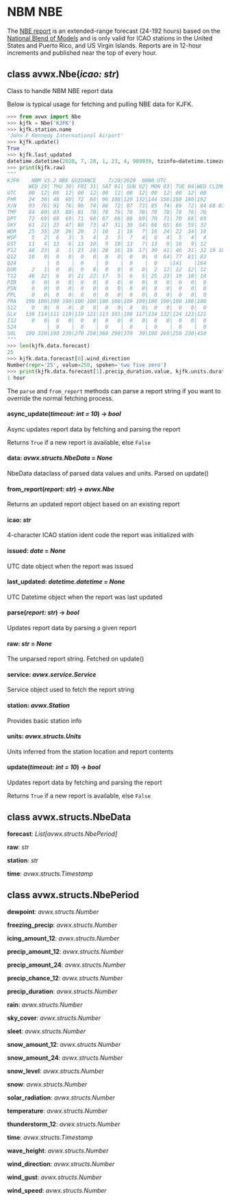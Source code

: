 # NBM NBE

The [NBE report](https://www.weather.gov/mdl/nbm_textcard_v32#nbe) is an extended-range forecast (24-192 hours) based on the [National Blend of Models](https://www.weather.gov/mdl/nbm_home) and is only valid for ICAO stations in the United States and Puerto Rico, and US Virgin Islands. Reports are in 12-hour increments and published near the top of every hour.

## class avwx.**Nbe**(*icao: str*)

Class to handle NBM NBE report data

Below is typical usage for fetching and pulling NBE data for KJFK.

```python
>>> from avwx import Nbe
>>> kjfk = Nbe('KJFK')
>>> kjfk.station.name
'John F Kennedy International Airport'
>>> kjfk.update()
True
>>> kjfk.last_updated
datetime.datetime(2020, 7, 28, 1, 23, 4, 909939, tzinfo=datetime.timezone.utc)
>>> print(kjfk.raw)
"""
KJFK    NBM V3.2 NBE GUIDANCE    7/28/2020  0000 UTC
       WED 29| THU 30| FRI 31| SAT 01| SUN 02| MON 03| TUE 04|WED CLIMO
UTC    00  12| 00  12| 00  12| 00  12| 00  12| 00  12| 00  12| 00
FHR    24  36| 48  60| 72  84| 96 108|120 132|144 156|168 180|192
X/N    93  76| 91  76| 90  74| 86  72| 87  73| 85  74| 86  72| 84 68 83
TMP    84  80| 83  80| 81  78| 78  76| 78  78| 78  78| 78  76| 76
DPT    72  69| 68  69| 71  68| 67  66| 68  69| 70  71| 70  68| 69
SKY    61  21| 23  47| 80  73| 47  31| 30  54| 68  65| 66  59| 32
WDR    25  35| 20  26| 20   2| 16   1| 16   7| 16  24| 22  34| 18
WSP     5   2|  6   3|  5   4|  3   5|  7   4|  6   4|  5   4|  4
GST    11   4| 13   6| 13  10|  9  10| 13   7| 13   9| 16   9| 12
P12    48  23|  8   1| 23  28| 28  16| 18  17| 30  41| 46  31| 32 19 18
Q12    10   0|  0   0|  0   0|  0   0|  0   0|  0  64| 77  81| 83
Q24          |  0    |  0    |  0    |  0    |  0    |141    |164
DUR     2   1|  0   0|  0   0|  0   0|  0   0|  2  12| 12  12| 12
T12    46  32|  6   8| 21  22| 17   5|  6   5| 25  23| 19  18| 18
PZR     0   0|  0   0|  0   0|  0   0|  0   0|  0   0|  0   0|  0
PSN     0   0|  0   0|  0   0|  0   0|  0   0|  0   0|  0   0|  0
PPL     0   0|  0   0|  0   0|  0   0|  0   0|  0   0|  0   0|  0
PRA   100 100|100 100|100 100|100 100|100 100|100 100|100 100|100
S12     0   0|  0   0|  0   0|  0   0|  0   0|  0   0|  0   0|  0
SLV   138 114|111 119|119 121|113 101|108 117|134 132|124 123|121
I12     0   0|  0   0|  0   0|  0   0|  0   0|  0   0|  0   0|  0
S24          |  0    |  0    |  0    |  0    |  0    |  0    |  0
SOL   100 320|190 230|270 250|360 290|370  30|190 260|250 230|450
"""
>>> len(kjfk.data.forecast)
25
>>> kjfk.data.forecast[0].wind_direction
Number(repr='25', value=250, spoken='two five zero')
>>> print(kjfk.data.forecast[1].precip_duration.value, kjfk.units.duration)
1 hour
```

The `parse` and `from_report` methods can parse a report string if you want to override the normal fetching process.

#### **async_update**(*timeout: int = 10*) -> *bool*

Async updates report data by fetching and parsing the report

Returns `True` if a new report is available, else `False`

#### **data**: *avwx.structs.NbeData* = *None*

NbeData dataclass of parsed data values and units. Parsed on update()

#### **from_report**(*report: str*) -> *avwx.Nbe*

Returns an updated report object based on an existing report

#### **icao**: *str*

4-character ICAO station ident code the report was initialized with

#### **issued**: *date* = *None*

UTC date object when the report was issued

#### **last_updated**: *datetime.datetime* = *None*

UTC Datetime object when the report was last updated

#### **parse**(*report: str*) -> *bool*

Updates report data by parsing a given report

#### **raw**: *str* = *None*

The unparsed report string. Fetched on update()

#### **service**: *avwx.service.Service*

Service object used to fetch the report string

#### **station**: *avwx.Station*

Provides basic station info

#### **units**: *avwx.structs.Units*

Units inferred from the station location and report contents

#### **update**(*timeout: int = 10*) -> *bool*

Updates report data by fetching and parsing the report

Returns `True` if a new report is available, else `False`

## class avwx.structs.**NbeData**

**forecast**: *List[avwx.structs.NbePeriod]*

**raw**: *str*

**station**: *str*

**time**: *avwx.structs.Timestamp*

## class avwx.structs.**NbePeriod**

**dewpoint**: *avwx.structs.Number*

**freezing_precip**: *avwx.structs.Number*

**icing_amount_12**: *avwx.structs.Number*

**precip_amount_12**: *avwx.structs.Number*

**precip_amount_24**: *avwx.structs.Number*

**precip_chance_12**: *avwx.structs.Number*

**precip_duration**: *avwx.structs.Number*

**rain**: *avwx.structs.Number*

**sky_cover**: *avwx.structs.Number*

**sleet**: *avwx.structs.Number*

**snow_amount_12**: *avwx.structs.Number*

**snow_amount_24**: *avwx.structs.Number*

**snow_level**: *avwx.structs.Number*

**snow**: *avwx.structs.Number*

**solar_radiation**: *avwx.structs.Number*

**temperature**: *avwx.structs.Number*

**thunderstorm_12**: *avwx.structs.Number*

**time**: *avwx.structs.Timestamp*

**wave_height**: *avwx.structs.Number*

**wind_direction**: *avwx.structs.Number*

**wind_gust**: *avwx.structs.Number*

**wind_speed**: *avwx.structs.Number*
